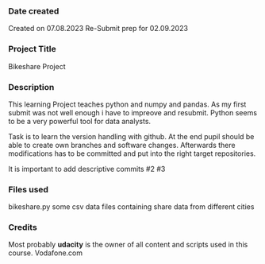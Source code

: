 ### Date created
Created on 07.08.2023
Re-Submit prep for 02.09.2023

### Project Title
Bikeshare Project

### Description
This learning Project teaches python and numpy and pandas. As my first submit was not well enough
i have to impreove and resubmit.
Python seems to be a very powerful tool for data analysts.

Task is to learn the version handling with github. At the end pupil should be able to create own branches and software changes. Afterwards there modifications has to be committed and put into the right target repositories. 

It is important to add descriptive commits
#2
#3

### Files used
bikeshare.py
some csv data files containing share data from different cities


### Credits
Most probably **udacity** is the owner of all content and scripts used in this course.
Vodafone.com 

